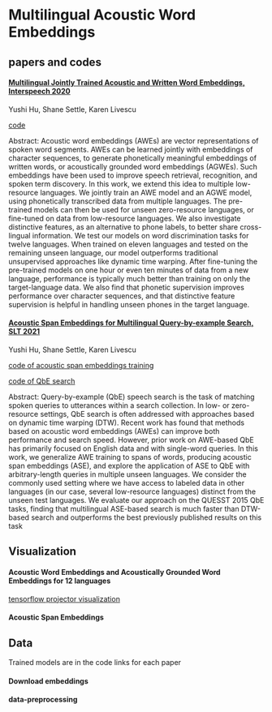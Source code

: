 # Multilingual Acoustic Word Embeddings

## papers and codes

#### [Multilingual Jointly Trained Acoustic and Written Word Embeddings, Interspeech 2020](https://arxiv.org/pdf/2006.14007.pdf)
Yushi Hu, Shane Settle, Karen Livescu

[code](https://github.com/Yushi-Hu/Multilingual-AWE)

Abstract: Acoustic word embeddings (AWEs) are vector representations of spoken word segments. AWEs can be learned jointly with embeddings of character sequences, to generate phonetically meaningful embeddings of written words, or acoustically grounded word embeddings (AGWEs). Such embeddings have been used to improve speech retrieval, recognition, and spoken term discovery. In this work, we extend this idea to multiple low-resource languages. We jointly train an AWE model and an AGWE model, using phonetically transcribed data from multiple languages. The pre-trained models can then be used for unseen zero-resource languages, or fine-tuned on data from low-resource languages. We also investigate distinctive features, as an alternative to phone labels, to better share cross-lingual information. We test our models on word discrimination tasks for twelve languages. When trained on eleven languages and tested on the remaining unseen language, our model outperforms traditional unsupervised approaches like dynamic time warping. After fine-tuning the pre-trained models on one hour or even ten minutes of data from a new language, performance is typically much better than training on only the target-language data. We also find that phonetic supervision improves performance over character sequences, and that distinctive feature supervision is helpful in handling unseen phones in the target language.

#### [Acoustic Span Embeddings for Multilingual Query-by-example Search, SLT 2021](https://arxiv.org/abs/2011.11807)
Yushi Hu, Shane Settle, Karen Livescu

[code of acoustic span embeddings training](https://github.com/Yushi-Hu/Acoustic-Span-Embeddings/)

[code of QbE search](https://github.com/Yushi-Hu/Query-by-Example/)

Abstract: Query-by-example (QbE) speech search is the task of matching spoken queries to utterances within a search collection. In low- or zero-resource settings, QbE search is often addressed with approaches based on dynamic time warping (DTW). Recent work has found that methods based on acoustic word embeddings (AWEs) can improve both performance and search speed. However, prior work on AWE-based QbE has primarily focused on English data and with single-word queries. In this work, we generalize AWE training to spans of words, producing acoustic span embeddings (ASE), and explore the application of ASE to QbE with arbitrary-length queries in multiple unseen languages. We consider the commonly used setting where we have access to labeled data in other languages (in our case, several low-resource languages) distinct from the unseen test languages. We evaluate our approach on the QUESST 2015 QbE tasks, finding that multilingual ASE-based search is much faster than DTW-based search and outperforms the best previously published results on this task


## Visualization

#### Acoustic Word Embeddings and Acoustically Grounded Word Embeddings for 12 languages

[tensorflow projector visualization](http://projector.tensorflow.org/?config=https://raw.githubusercontent.com/Yushi-Hu/Multilingual-AWE/master/emb-examples/awe-agwe-config.json)

#### Acoustic Span Embeddings

## Data

Trained models are in the code links for each paper

#### Download embeddings

#### data-preprocessing
